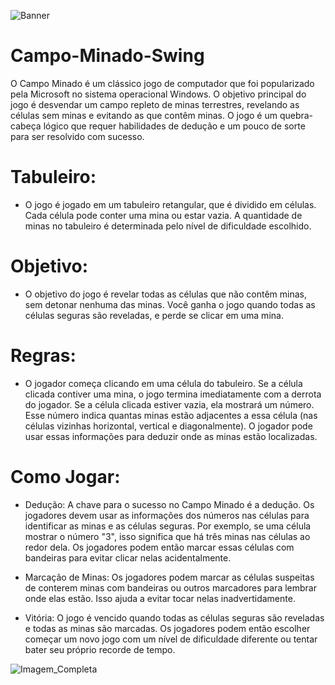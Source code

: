 ![Banner](https://github.com/MattWillians/Campo-Minado-Swing/assets/102035342/e76946b3-53b0-4bde-9c60-b65fcd5a4e9b#vitrinedev)

# Campo-Minado-Swing

O Campo Minado é um clássico jogo de computador que foi popularizado pela Microsoft no sistema operacional Windows. O objetivo principal do jogo é desvendar um campo repleto de minas terrestres, revelando as células sem minas e evitando as que contêm minas. O jogo é um quebra-cabeça lógico que requer habilidades de dedução e um pouco de sorte para ser resolvido com sucesso.

# Tabuleiro: 

- O jogo é jogado em um tabuleiro retangular, que é dividido em células. Cada célula pode conter uma mina ou estar vazia. A quantidade de minas no tabuleiro é determinada pelo nível de dificuldade escolhido.

# Objetivo: 

- O objetivo do jogo é revelar todas as células que não contêm minas, sem detonar nenhuma das minas. Você ganha o jogo quando todas as células seguras são reveladas, e perde se clicar em uma mina.

# Regras: 

- O jogador começa clicando em uma célula do tabuleiro. Se a célula clicada contiver uma mina, o jogo termina imediatamente com a derrota do jogador. Se a célula clicada estiver vazia, ela mostrará um número. Esse número indica quantas minas estão adjacentes a essa célula (nas células vizinhas horizontal, vertical e diagonalmente). O jogador pode usar essas informações para deduzir onde as minas estão localizadas.

# Como Jogar: 

- Dedução: A chave para o sucesso no Campo Minado é a dedução. Os jogadores devem usar as informações dos números nas células para identificar as minas e as células seguras. Por exemplo, se uma célula mostrar o número "3", isso significa que há três minas nas células ao redor dela. Os jogadores podem então marcar essas células com bandeiras para evitar clicar nelas acidentalmente.

- Marcação de Minas: Os jogadores podem marcar as células suspeitas de conterem minas com bandeiras ou outros marcadores para lembrar onde elas estão. Isso ajuda a evitar tocar nelas inadvertidamente.

- Vitória: O jogo é vencido quando todas as células seguras são reveladas e todas as minas são marcadas. Os jogadores podem então escolher começar um novo jogo com um nível de dificuldade diferente ou tentar bater seu próprio recorde de tempo.

![Imagem_Completa](https://github.com/MattWillians/Campo-Minado-Swing/assets/102035342/d256a7f3-2d47-4379-a820-8ad4a5016586)
